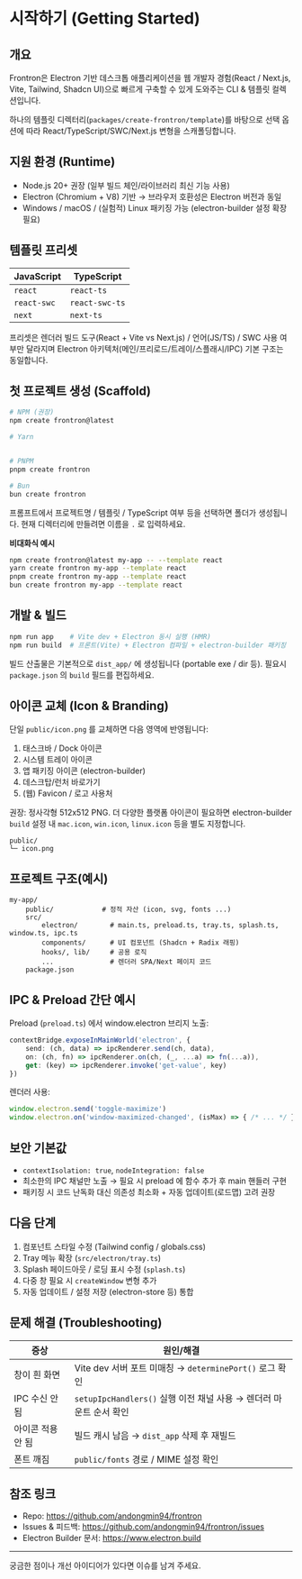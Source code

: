 # 시작하기 (Getting Started)

## 개요

Frontron은 Electron 기반 데스크톱 애플리케이션을 웹 개발자 경험(React / Next.js, Vite, Tailwind, Shadcn UI)으로 빠르게 구축할 수 있게 도와주는 CLI & 템플릿 컬렉션입니다.

하나의 템플릿 디렉터리(`packages/create-frontron/template`)를 바탕으로 선택 옵션에 따라 React/TypeScript/SWC/Next.js 변형을 스캐폴딩합니다.

## 지원 환경 (Runtime)

- Node.js 20+ 권장 (일부 빌드 체인/라이브러리 최신 기능 사용)
- Electron (Chromium + V8) 기반 → 브라우저 호환성은 Electron 버전과 동일
- Windows / macOS / (실험적) Linux 패키징 가능 (electron-builder 설정 확장 필요)

## 템플릿 프리셋

| JavaScript | TypeScript |
| ---------- | ---------- |
| `react`    | `react-ts` |
| `react-swc`| `react-swc-ts` |
| `next`     | `next-ts`  |

프리셋은 렌더러 빌드 도구(React + Vite vs Next.js) / 언어(JS/TS) / SWC 사용 여부만 달라지며 Electron 아키텍처(메인/프리로드/트레이/스플래시/IPC) 기본 구조는 동일합니다.

## 첫 프로젝트 생성 (Scaffold)

```bash
# NPM (권장)
npm create frontron@latest

# Yarn


# PNPM
pnpm create frontron

# Bun
bun create frontron
```

프롬프트에서 프로젝트명 / 템플릿 / TypeScript 여부 등을 선택하면 폴더가 생성됩니다. 현재 디렉터리에 만들려면 이름을 `.` 로 입력하세요.

**비대화식 예시**

```bash
npm create frontron@latest my-app -- --template react
yarn create frontron my-app --template react
pnpm create frontron my-app --template react
bun create frontron my-app --template react
```

## 개발 & 빌드

```bash
npm run app    # Vite dev + Electron 동시 실행 (HMR)
npm run build  # 프론트(Vite) + Electron 컴파일 + electron-builder 패키징
```

빌드 산출물은 기본적으로 `dist_app/` 에 생성됩니다 (portable exe / dir 등). 필요시 `package.json` 의 `build` 필드를 편집하세요.

## 아이콘 교체 (Icon & Branding)

단일 `public/icon.png` 를 교체하면 다음 영역에 반영됩니다:
1. 태스크바 / Dock 아이콘
2. 시스템 트레이 아이콘
3. 앱 패키징 아이콘 (electron-builder)
4. 데스크탑/런처 바로가기
5. (웹) Favicon / 로고 사용처

권장: 정사각형 512x512 PNG. 더 다양한 플랫폼 아이콘이 필요하면 electron-builder `build` 설정 내 `mac.icon`, `win.icon`, `linux.icon` 등을 별도 지정합니다.

```
public/
└─ icon.png
```

## 프로젝트 구조(예시)

```
my-app/
	public/            # 정적 자산 (icon, svg, fonts ...)
	src/
		electron/        # main.ts, preload.ts, tray.ts, splash.ts, window.ts, ipc.ts
		components/      # UI 컴포넌트 (Shadcn + Radix 래핑)
		hooks/, lib/     # 공용 로직
		...              # 렌더러 SPA/Next 페이지 코드
	package.json
```

## IPC & Preload 간단 예시

Preload (`preload.ts`) 에서 window.electron 브리지 노출:
```ts
contextBridge.exposeInMainWorld('electron', {
	send: (ch, data) => ipcRenderer.send(ch, data),
	on: (ch, fn) => ipcRenderer.on(ch, (_, ...a) => fn(...a)),
	get: (key) => ipcRenderer.invoke('get-value', key)
})
```
렌더러 사용:
```ts
window.electron.send('toggle-maximize')
window.electron.on('window-maximized-changed', (isMax) => { /* ... */ })
```

## 보안 기본값

- `contextIsolation: true`, `nodeIntegration: false`
- 최소한의 IPC 채널만 노출 → 필요 시 preload 에 함수 추가 후 main 핸들러 구현
- 패키징 시 코드 난독화 대신 의존성 최소화 + 자동 업데이트(로드맵) 고려 권장

## 다음 단계

1. 컴포넌트 스타일 수정 (Tailwind config / globals.css)
2. Tray 메뉴 확장 (`src/electron/tray.ts`)
3. Splash 페이드아웃 / 로딩 표시 수정 (`splash.ts`)
4. 다중 창 필요 시 `createWindow` 변형 추가
5. 자동 업데이트 / 설정 저장 (electron-store 등) 통합

## 문제 해결 (Troubleshooting)

| 증상 | 원인/해결 |
| ---- | -------- |
| 창이 흰 화면 | Vite dev 서버 포트 미매칭 → `determinePort()` 로그 확인 |
| IPC 수신 안 됨 | `setupIpcHandlers()` 실행 이전 채널 사용 → 렌더러 마운트 순서 확인 |
| 아이콘 적용 안 됨 | 빌드 캐시 남음 → `dist_app` 삭제 후 재빌드 |
| 폰트 깨짐 | `public/fonts` 경로 / MIME 설정 확인 |

## 참조 링크

- Repo: https://github.com/andongmin94/frontron
- Issues & 피드백: https://github.com/andongmin94/frontron/issues
- Electron Builder 문서: https://www.electron.build

---
궁금한 점이나 개선 아이디어가 있다면 이슈를 남겨 주세요.
